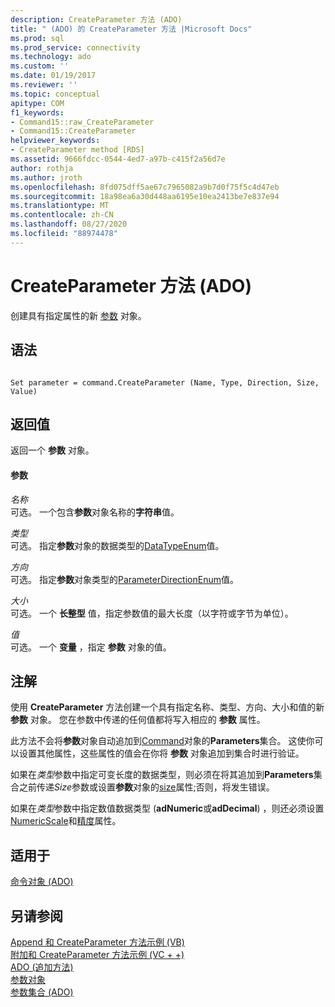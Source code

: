 ```yaml
---
description: CreateParameter 方法 (ADO)
title: " (ADO) 的 CreateParameter 方法 |Microsoft Docs"
ms.prod: sql
ms.prod_service: connectivity
ms.technology: ado
ms.custom: ''
ms.date: 01/19/2017
ms.reviewer: ''
ms.topic: conceptual
apitype: COM
f1_keywords:
- Command15::raw_CreateParameter
- Command15::CreateParameter
helpviewer_keywords:
- CreateParameter method [RDS]
ms.assetid: 9666fdcc-0544-4ed7-a97b-c415f2a56d7e
author: rothja
ms.author: jroth
ms.openlocfilehash: 8fd075dff5ae67c7965082a9b7d0f75f5c4d47eb
ms.sourcegitcommit: 18a98ea6a30d448aa6195e10ea2413be7e837e94
ms.translationtype: MT
ms.contentlocale: zh-CN
ms.lasthandoff: 08/27/2020
ms.locfileid: "88974478"
---
```

# <a name="createparameter-method-ado"></a>CreateParameter 方法 (ADO)
创建具有指定属性的新 [参数](./parameter-object.md) 对象。  
  
## <a name="syntax"></a>语法  
  
```  
  
Set parameter = command.CreateParameter (Name, Type, Direction, Size, Value)  
```  
  
## <a name="return-value"></a>返回值  
 返回一个 **参数** 对象。  
  
#### <a name="parameters"></a>参数  
 *名称*  
 可选。 一个包含**参数**对象名称的**字符串**值。  
  
 *类型*  
 可选。 指定**参数**对象的数据类型的[DataTypeEnum](./datatypeenum.md)值。  
  
 *方向*  
 可选。 指定**参数**对象类型的[ParameterDirectionEnum](./parameterdirectionenum.md)值。  
  
 *大小*  
 可选。 一个 **长整型** 值，指定参数值的最大长度（以字符或字节为单位）。  
  
 *值*  
 可选。 一个 **变量** ，指定 **参数** 对象的值。  
  
## <a name="remarks"></a>注解  
 使用 **CreateParameter** 方法创建一个具有指定名称、类型、方向、大小和值的新 **参数** 对象。 您在参数中传递的任何值都将写入相应的 **参数** 属性。  
  
 此方法不会将**参数**对象自动追加到[Command](./command-object-ado.md)对象的**Parameters**集合。 这使你可以设置其他属性，这些属性的值会在你将 **参数** 对象追加到集合时进行验证。  
  
 如果在*类型*参数中指定可变长度的数据类型，则必须在将其追加到**Parameters**集合之前传递*Size*参数或设置**参数**对象的[size](./size-property-ado-parameter.md)属性;否则，将发生错误。  
  
 如果在*类型*参数中指定数值数据类型 (**adNumeric**或**adDecimal**) ，则还必须设置[NumericScale](./numericscale-property-ado.md)和[精度](./precision-property-ado.md)属性。  
  
## <a name="applies-to"></a>适用于  
 [命令对象 (ADO)](./command-object-ado.md)  
  
## <a name="see-also"></a>另请参阅  
 [Append 和 CreateParameter 方法示例 (VB) ](./append-and-createparameter-methods-example-vb.md)   
 [附加和 CreateParameter 方法示例 (VC + +) ](./append-and-createparameter-methods-example-vc.md)   
 [ADO (追加方法) ](./append-method-ado.md)   
 [参数对象](./parameter-object.md)   
 [参数集合 (ADO)](./parameters-collection-ado.md)